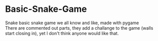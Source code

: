 # Basic-Snake-Game
Snake basic snake game we all know and like, made with pygame\
There are commented out parts, they add a challange to the game (walls start closing in), yet I don't think anyone would like that.

